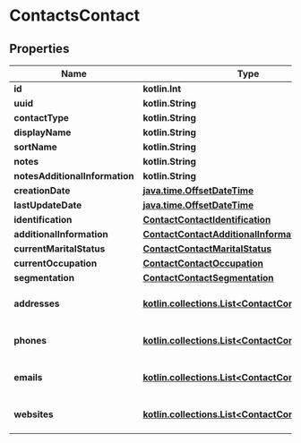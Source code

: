 
# ContactsContact

## Properties
Name | Type | Description | Notes
------------ | ------------- | ------------- | -------------
**id** | **kotlin.Int** |  | 
**uuid** | **kotlin.String** |  | 
**contactType** | **kotlin.String** |  | 
**displayName** | **kotlin.String** |  |  [optional]
**sortName** | **kotlin.String** |  |  [optional]
**notes** | **kotlin.String** |  |  [optional]
**notesAdditionalInformation** | **kotlin.String** |  |  [optional]
**creationDate** | [**java.time.OffsetDateTime**](java.time.OffsetDateTime.md) |  |  [optional]
**lastUpdateDate** | [**java.time.OffsetDateTime**](java.time.OffsetDateTime.md) |  |  [optional]
**identification** | [**ContactContactIdentification**](ContactContactIdentification.md) |  |  [optional]
**additionalInformation** | [**ContactContactAdditionalInformation**](ContactContactAdditionalInformation.md) |  |  [optional]
**currentMaritalStatus** | [**ContactContactMaritalStatus**](ContactContactMaritalStatus.md) |  |  [optional]
**currentOccupation** | [**ContactContactOccupation**](ContactContactOccupation.md) |  |  [optional]
**segmentation** | [**ContactContactSegmentation**](ContactContactSegmentation.md) |  |  [optional]
**addresses** | [**kotlin.collections.List&lt;ContactContactAddress&gt;**](ContactContactAddress.md) | List of contact&#39;s addresses |  [optional]
**phones** | [**kotlin.collections.List&lt;ContactContactPhone&gt;**](ContactContactPhone.md) | List of contact&#39;s phones |  [optional]
**emails** | [**kotlin.collections.List&lt;ContactContactEmail&gt;**](ContactContactEmail.md) | List of contact&#39;s emails |  [optional]
**websites** | [**kotlin.collections.List&lt;ContactContactWebsite&gt;**](ContactContactWebsite.md) | List of contact&#39;s websites |  [optional]



